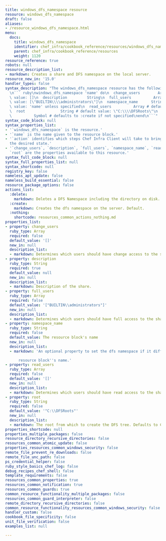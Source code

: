 ```yaml
---
title: windows_dfs_namespace resource
resource: windows_dfs_namespace
draft: false
aliases:
- /resource_windows_dfs_namespace.html
menu:
  docs:
    title: windows_dfs_namespace
    identifier: chef_infra/cookbook_reference/resources/windows_dfs_namespace windows_dfs_namespace
    parent: chef_infra/cookbook_reference/resources
    weight: 1120
resource_reference: true
robots: null
resource_description_list:
- markdown: Creates a share and DFS namespace on the local server.
resource_new_in: '15.0'
handler_types: false
syntax_description: "The windows_dfs_namespace resource has the following syntax:\n\
  \n``` ruby\nwindows_dfs_namespace 'name' do\n  change_users        Array # default\
  \ value: []\n  description         String\n  full_users          Array # default\
  \ value: [\"BUILTIN\\\\administrators\"]\n  namespace_name      String # default\
  \ value: 'name' unless specified\n  read_users          Array # default value: []\n\
  \  root                String # default value: \"C:\\\\DFSRoots\"\n  action    \
  \          Symbol # defaults to :create if not specified\nend\n```"
syntax_code_block: null
syntax_properties_list:
- '`windows_dfs_namespace` is the resource.'
- '`name` is the name given to the resource block.'
- '`action` identifies which steps Chef Infra Client will take to bring the node into
  the desired state.'
- '`change_users`, `description`, `full_users`, `namespace_name`, `read_users`, and
  `root` are the properties available to this resource.'
syntax_full_code_block: null
syntax_full_properties_list: null
syntax_shortcode: null
registry_key: false
nameless_apt_update: false
nameless_build_essential: false
resource_package_options: false
actions_list:
  :delete:
    markdown: Deletes a DFS Namespace including the directory on disk.
  :create:
    markdown: Creates the dfs namespace on the server. Default.
  :nothing:
    shortcode: resources_common_actions_nothing.md
properties_list:
- property: change_users
  ruby_type: Array
  required: false
  default_value: '[]'
  new_in: null
  description_list:
  - markdown: Determines which users should have change access to the share.
- property: description
  ruby_type: String
  required: true
  default_value: null
  new_in: null
  description_list:
  - markdown: Description of the share.
- property: full_users
  ruby_type: Array
  required: false
  default_value: '["BUILTIN\\administrators"]'
  new_in: null
  description_list:
  - markdown: Determines which users should have full access to the share.
- property: namespace_name
  ruby_type: String
  required: false
  default_value: The resource block's name
  new_in: null
  description_list:
  - markdown: 'An optional property to set the dfs namespace if it differs from the

      resource block''s name.'
- property: read_users
  ruby_type: Array
  required: false
  default_value: '[]'
  new_in: null
  description_list:
  - markdown: Determines which users should have read access to the share.
- property: root
  ruby_type: String
  required: false
  default_value: '"C:\\DFSRoots"'
  new_in: null
  description_list:
  - markdown: The root from which to create the DFS tree. Defaults to C:DFSRoots.
properties_shortcode: null
properties_multiple_packages: false
resource_directory_recursive_directories: false
resources_common_atomic_update: false
properties_resources_common_windows_security: false
remote_file_prevent_re_downloads: false
remote_file_unc_path: false
ps_credential_helper: false
ruby_style_basics_chef_log: false
debug_recipes_chef_shell: false
template_requirements: false
resources_common_properties: true
resources_common_notification: true
resources_common_guards: true
common_resource_functionality_multiple_packages: false
resources_common_guard_interpreter: false
remote_directory_recursive_directories: false
common_resource_functionality_resources_common_windows_security: false
handler_custom: false
cookbook_file_specificity: false
unit_file_verification: false
examples_list: null

---
```

